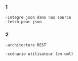 ### 1
    -integre json dans nos source
    -fetch pour json
### 2
    -architecture REST

    -scénario utilisateur (en uml) 
